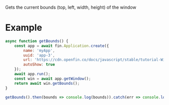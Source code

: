 Gets the current bounds (top, left, width, height) of the window

# Example
```js
async function getBounds() {
    const app = await fin.Application.create({
        name: 'myApp',
        uuid: 'app-3',
        url: 'https://cdn.openfin.co/docs/javascript/stable/tutorial-Window.getBounds.html',
        autoShow: true
    });
    await app.run();
    const win = await app.getWindow();
    return await win.getBounds();
}

getBounds().then(bounds => console.log(bounds)).catch(err => console.log(err));
```
